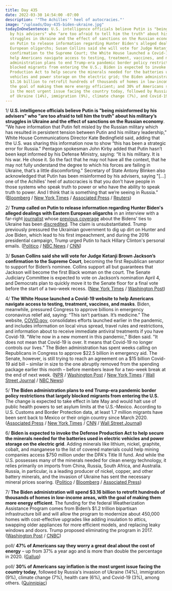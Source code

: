 ```yaml
---
title: Day 435
date: 2022-03-30 14:54:00 -07:00
description: '"The Achilles'' heel of autocracies."'
image: "/uploads/Day-435-biden-ukraine.jpg"
todayInOneSentence: U.S. intelligence officials believe Putin is "being misinformed
  by his advisers" who "are too afraid to tell him the truth" about his military’s
  struggles in Ukraine and the effect of sanctions on the Russian economy; Trump called
  on Putin to release information regarding Hunter Biden's alleged dealings with Eastern
  European oligarchs; Susan Collins said she will vote for Judge Ketanji Brown Jackson’s
  confirmation to the Supreme Court; the White House launched a Covid-19 website to
  help Americans navigate access to testing, treatment, vaccines, and masks; the Biden
  administration plans to end Trump-era pandemic border policy restrictions that largely
  blocked migrants from entering the U.S.; Biden is expected to invoke the Defense
  Production Act to help secure the minerals needed for the batteries used in electric
  vehicles and power storage on the electric grid; the Biden administration will spend
  $3.16 billion to retrofit hundreds of thousands of homes in low-income areas, with
  the goal of making them more energy efficient; and 30% of Americans say inflation
  is the most urgent issue facing the country today, followed by Russia's invasion
  of Ukraine (14%), immigration (9%), climate change (7%), and Covid-19 (3%).
---
```


1/ **U.S. intelligence officials believe Putin is "being misinformed by his advisers" who "are too afraid to tell him the truth" about his military’s struggles in Ukraine and the effect of sanctions on the Russian economy**. “We have information that Putin felt misled by the Russian military which has resulted in persistent tension between Putin and his military leadership,” White House Communications Director Kate Bedingfield said, adding that the U.S. was sharing this information now to show “this has been a strategic error for Russia." Pentagon spokesman John Kirby added that Putin hasn’t been kept informed by his Defense Ministry, saying: “It is his military. It is his war. He chose it. So the fact that he may not have all the context, that he may not fully understand the degree to which his forces are failing in Ukraine, that’s a little discomforting." Secretary of State Antony Blinken also acknowledged that Putin has been misinformed by his advisers, saying "\[...\] one of the Achilles' heel of autocracies is that you don’t have people in those systems who speak truth to power or who have the ability to speak truth to power. And I think that is something that we’re seeing in Russia.” ([Bloomberg](https://www.bloomberg.com/news/articles/2022-03-30/putin-misinformed-by-advisers-on-ukraine-war-white-house-says?sref=MIBMEEoj) / [New York Times](https://www.nytimes.com/2022/03/30/world/europe/putin-advisers-ukraine.html) / [Associated Press](https://apnews.com/article/russia-ukraine-putin-europe-00716c99579afeff701af31b32ef7c8c) / [Reuters](https://www.reuters.com/world/putin-advisers-too-afraid-tell-him-truth-ukraine-us-official-2022-03-30/))

2/ **Trump called on Putin to release information regarding Hunter Biden's alleged dealings with Eastern European oligarchs** in an interview with a far-right [journalist](https://www.politico.com/news/2020/02/19/hill-john-solomon-failed-disclose-details-115976) whose [previous coverage](https://www.cnn.com/2021/05/07/politics/giuliani-whos-who-investigation/index.html) about the Bidens' ties to Ukraine has been [discredited](https://www.cnn.com/2020/02/19/media/the-hill-john-solomon-columns-investigation-results/index.html). The claim is unsubstantiated. Trump previously pressured the Ukrainian government to dig up dirt on Hunter and Joe Biden, which lead to his first impeachment, and during the 2016 presidential campaign, Trump urged Putin to hack Hillary Clinton's personal emails. ([Politico](https://www.politico.com/news/2022/03/29/trump-putin-hunter-biden-00021223) / [NBC News](https://www.nbcnews.com/politics/donald-trump/trump-asks-putin-release-info-hunter-biden-rcna22117) / [CNN](https://www.cnn.com/2022/03/29/politics/trump-putin-hunter-biden/index.html))

3/ **Susan Collins said she will vote for Judge Ketanji Brown Jackson’s confirmation to the Supreme Court**, becoming the first Republican senator to support for Biden’s nominee. Collins support all but guarantees that Jackson will become the first Black woman on the court. The Senate Judiciary Committee is expected to vote on Jackson’s nomination April 4, and Democrats plan to quickly move it to the Senate floor for a final vote before the start of a two-week recess. ([New York Times](https://www.nytimes.com/2022/03/30/us/politics/ketanji-brown-jackson-susan-collins.html) / [Washington Post](https://www.washingtonpost.com/politics/2022/03/30/susan-collins-ketanji-brown-jackson-vote/))

4/ **The White House launched a Covid-19 website to help Americans navigate access to testing, treatment, vaccines, and masks**. Biden, meanwhile, pressured Congress to approve billions in emergency coronavirus relief aid, saying: “This isn’t partisan. It’s medicine.” The website, [COVID.gov](https://www.covid.gov/), consolidates efforts launched earlier in the pandemic, and includes information on local virus spread, travel rules and restrictions, and information about to receive immediate antiviral treatments if you have Covid-19. “We’re now in a new moment in this pandemic," Biden said. "It does not mean that Covid-19 is over. It means that Covid-19 no longer controls our lives.” The Biden administration has spent weeks calling on Republicans in Congress to approve $22.5 billion in emergency aid. The Senate, however, is still trying to reach an agreement on a $15 billion Covid-19 aid bill – similar in size to the one abruptly removed from the spending package earlier this month – before members leave for a two-week break at the end of next week. ([NPR](https://www.npr.org/2022/03/30/1089608854/covid-gov-new-website-offers-a-single-stop-for-covid-info-tests-and-treatment) / [Washington Post](https://www.washingtonpost.com/health/2022/03/30/biden-covidgov-vaccines-treatments/) / [New York Times](https://www.nytimes.com/live/2022/03/30/world/covid-19-mandates-cases-vaccine/biden-will-ask-congress-to-pass-key-covid-aid-warning-that-us-progress-is-at-stake) / [Wall Street Journal](https://www.wsj.com/articles/biden-administration-to-launch-website-aimed-at-adapting-to-covid-19-risks-11648630800) / [NBC News](https://www.nbcnews.com/politics/congress/senate-scrambles-reach-funding-deal-covid-vaccines-testing-treatment-rcna22202))

5/ **The Biden administration plans to end Trump-era pandemic border policy restrictions that largely blocked migrants from entering the U.S.** The change is expected to take effect in late May and would halt use of public health powers to set asylum limits at the U.S.-Mexico. According to U.S. Customs and Border Protection data, at least 1.7 million migrants have been sent back to Mexico or their origin country since March 2020. ([Associated Press](https://apnews.com/article/immigration-covid-health-mexico-united-states-e9c70f098e0ec0ed7d2403f7cce4a30f) / [New York Times](https://www.nytimes.com/live/2022/03/30/world/covid-19-mandates-cases-vaccine/the-biden-administration-plans-to-stop-turning-away-immigrants-under-a-public-health-rule-in-may) / [CNN](https://www.cnn.com/2022/03/30/politics/immigration-title-42/index.html) / [Wall Street Journal](https://www.wsj.com/articles/biden-administration-to-lift-title-42-border-policy-officials-say-11648664142?mod=hp_lead_pos3))

6/ **Biden is expected to invoke the Defense Production Act to help secure the minerals needed for the batteries used in electric vehicles and power storage on the electric grid**. Adding minerals like lithium, nickel, graphite, cobalt, and manganese to the list of covered materials could help mining companies access $750 million under the DPA's Title III fund. And while the U.S. possesses many of the minerals needed for clean energy technology, it relies primarily on imports from China, Russia, South Africa, and Australia. Russia, in particular, is a leading producer of nickel, copper, and other battery minerals, and the invasion of Ukraine has sent the necessary mineral prices soaring. ([Politico](https://www.politico.com/news/2022/03/30/biden-expected-to-use-wartime-powers-for-minerals-needed-in-clean-energy-push-00021693) / [Bloomberg](https://www.bloomberg.com/news/articles/2022-03-30/biden-poised-to-invoke-cold-war-powers-to-boost-battery-metals?sref=MIBMEEoj) / [Associated Press](https://apnews.com/article/russia-ukraine-putin-biden-technology-business-44ae61d299389fab38f47bd86a6281de))

7/ **The Biden administration will spend $3.16 billion to retrofit hundreds of thousands of homes in low-income areas, with the goal of making them more energy efficient**. The funding for the federal Weatherization Assistance Program comes from Biden’s $1.2 trillion bipartisan infrastructure bill and will allow the program to modernize about 450,000 homes with cost-effective upgrades like adding insulation to attics, swapping older appliances for more efficient models, and replacing leaky windows and doors. Trump proposed eliminating the program in 2017. ([Washington Post](https://www.washingtonpost.com/climate-solutions/2022/03/30/biden-energy-efficiency-homes-climate/) / [CNBC](https://www.cnbc.com/2022/03/30/biden-announces-new-funding-to-make-homes-more-energy-efficient.html))

poll/ **47% of Americans say they worry a great deal about the cost of energy** – up from 37% a year ago and is more than double the percentage in 2020. ([Gallup](https://news.gallup.com/poll/391319/americans-energy-worries-surge.aspx))

poll/ **30% of Americans say inflation is the most urgent issue facing the country today**, followed by Russia's invasion of Ukraine (14%), immigration (9%), climate change (7%), health care (6%), and Covid-19 (3%), among others. ([Quinnipiac](https://poll.qu.edu/poll-release?releaseid=3841))